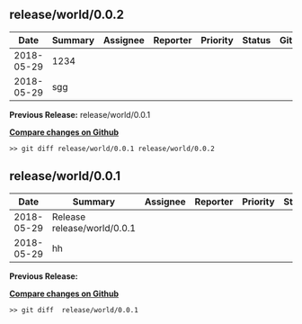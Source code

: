 
## release/world/0.0.2

| Date | Summary | Assignee | Reporter | Priority | Status | Github | JIRA |
|------|---------|----------|----------|----------|--------|--------|------|
|2018-05-29|1234|||||[](https://github.com/Formlabs/factory-software/pull/)|[](https://formlabs.atlassian.net/browse/)|
|2018-05-29|sgg|||||[](https://github.com/Formlabs/factory-software/pull/)|[](https://formlabs.atlassian.net/browse/)|

__Previous Release:__ release/world/0.0.1

__[Compare changes on Github](https://github.com/steveliu-formlabs/release-notes-generator/compare/cd7e920286bdc0a8936bc4b6ddef3b0b4660cae8...6ddee8f8667a4150e546414d97c8b19ca3a2eb19)__

```
>> git diff release/world/0.0.1 release/world/0.0.2
```


## release/world/0.0.1

| Date | Summary | Assignee | Reporter | Priority | Status | Github | JIRA |
|------|---------|----------|----------|----------|--------|--------|------|
|2018-05-29|Release release/world/0.0.1|||||[](https://github.com/Formlabs/factory-software/pull/)|[](https://formlabs.atlassian.net/browse/)|
|2018-05-29|hh|||||[](https://github.com/Formlabs/factory-software/pull/)|[](https://formlabs.atlassian.net/browse/)|

__Previous Release:__ 

__[Compare changes on Github](https://github.com/steveliu-formlabs/release-notes-generator/compare/9bec4c57b339540418c21430b2151e07639c4076...cd7e920286bdc0a8936bc4b6ddef3b0b4660cae8)__

```
>> git diff  release/world/0.0.1
```

